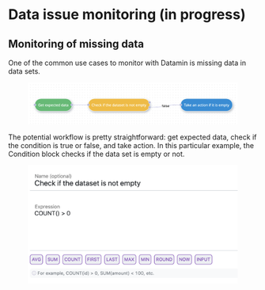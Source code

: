 # Data issue monitoring (in progress)

## Monitoring of missing data

One of the common use cases to monitor with Datamin is missing data in data sets.

<figure><img src="../.gitbook/assets/Screenshot 2022-10-02 at 00.14.26.png" alt=""><figcaption></figcaption></figure>

The potential workflow is pretty straightforward: get expected data, check if the condition is true or false, and take action. In this particular example, the Condition block checks if the data set is empty or not.

<figure><img src="../.gitbook/assets/Screenshot 2022-10-02 at 00.14.52.png" alt=""><figcaption></figcaption></figure>
